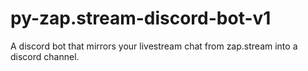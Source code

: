 # py-zap.stream-discord-bot-v1
A discord bot that mirrors your livestream chat from zap.stream into a discord channel.
